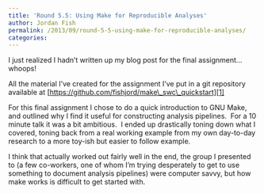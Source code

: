 ```yaml
---
title: 'Round 5.5: Using Make for Reproducible Analyses'
author: Jordan Fish
permalink: /2013/09/round-5-5-using-make-for-reproducible-analyses/
categories:
---
```

I just realized I hadn&#8217;t written up my blog post for the final assignment&#8230;whoops!

All the material I&#8217;ve created for the assignment I&#8217;ve put in a git repository available at [https://github.com/fishjord/make\_swc\_quickstart][1]

For this final assignment I chose to do a quick introduction to GNU Make, and outlined why I find it useful for constructing analysis pipelines.  For a 10 minute talk it was a bit ambitious.  I ended up drastically toning down what I covered, toning back from a real working example from my own day-to-day research to a more toy-ish but easier to follow example.

I think that actually worked out fairly well in the end, the group I presented to (a few co-workers, one of whom I&#8217;m trying desperately to get to use something to document analysis pipelines) were computer savvy, but how make works is difficult to get started with.

 [1]: https://github.com/fishjord/make_swc_quickstart
